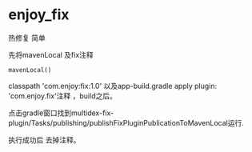 # enjoy_fix

热修复 简单

先将mavenLocal 及fix注释

    mavenLocal()
  classpath 'com.enjoy:fix:1.0' 
  以及app-build.gradle  apply plugin: 'com.enjoy.fix'注释 ，build之后。
  
  点击gradle窗口找到multidex-fix-plugin/Tasks/publishing/publishFixPluginPublicationToMavenLocal运行.
  
  执行成功后 去掉注释。
